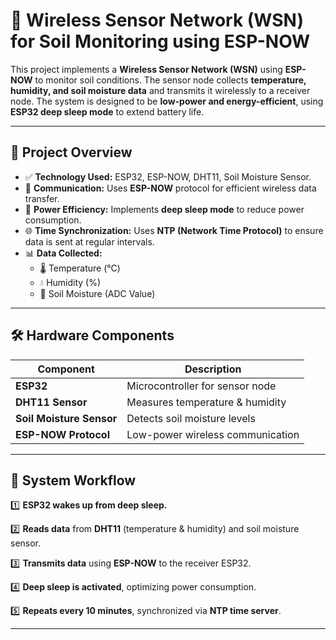 # 🌱 Wireless Sensor Network (WSN) for Soil Monitoring using ESP-NOW

This project implements a **Wireless Sensor Network (WSN)** using **ESP-NOW** to monitor soil conditions. The sensor node collects **temperature, humidity, and soil moisture data** and transmits it wirelessly to a receiver node. The system is designed to be **low-power and energy-efficient**, using **ESP32 deep sleep mode** to extend battery life.

---

## 📌 Project Overview
- ✅ **Technology Used:** ESP32, ESP-NOW, DHT11, Soil Moisture Sensor.
- 📡 **Communication:** Uses **ESP-NOW** protocol for efficient wireless data transfer.
- 🔋 **Power Efficiency:** Implements **deep sleep mode** to reduce power consumption.
- 🌐 **Time Synchronization:** Uses **NTP (Network Time Protocol)** to ensure data is sent at regular intervals.
- 📊 **Data Collected:**
  - 🌡️ Temperature (°C)
  - 💧 Humidity (%)
  - 🌱 Soil Moisture (ADC Value)

---

## 🛠️ Hardware Components
| Component               | Description                       |
|-------------------------|----------------------------------|
| **ESP32**              | Microcontroller for sensor node  |
| **DHT11 Sensor**       | Measures temperature & humidity |
| **Soil Moisture Sensor** | Detects soil moisture levels   |
| **ESP-NOW Protocol**    | Low-power wireless communication |

---

## 🔄 System Workflow
1️⃣ **ESP32 wakes up from deep sleep.**

2️⃣ **Reads data** from **DHT11** (temperature & humidity) and soil moisture sensor.

3️⃣ **Transmits data** using **ESP-NOW** to the receiver ESP32.

4️⃣ **Deep sleep is activated**, optimizing power consumption.

5️⃣ **Repeats every 10 minutes**, synchronized via **NTP time server**.

---
